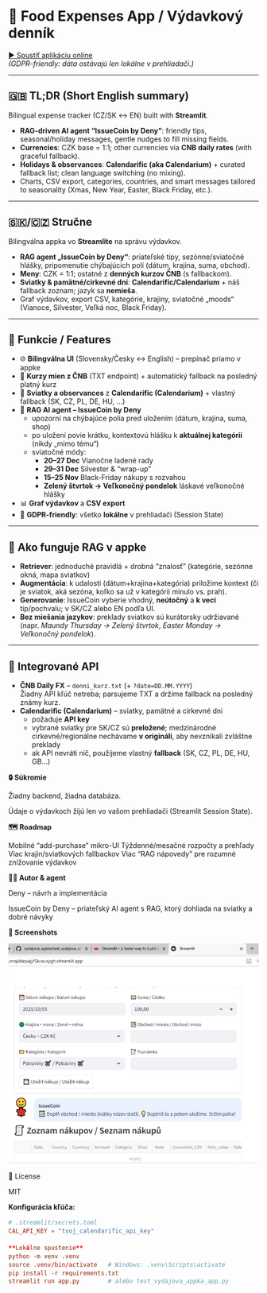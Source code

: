 # 💸 Food Expenses App / Výdavkový denník

[▶️ Spustiť aplikáciu online](https://vydajovaappka-yumqiidaqwjyf5kcauxygh.streamlit.app/)  
*(GDPR-friendly: dáta ostávajú len lokálne v prehliadači.)*

---

## 🇬🇧 TL;DR (Short English summary)
Bilingual expense tracker (CZ/SK ↔ EN) built with **Streamlit**.  
- **RAG-driven AI agent “IssueCoin by Deny”**: friendly tips, seasonal/holiday messages, gentle nudges to fill missing fields.  
- **Currencies**: CZK base = 1:1; other currencies via **CNB daily rates** (with graceful fallback).  
- **Holidays & observances**: **Calendarific (aka Calendarium)** + curated fallback list; clean language switching (no mixing).  
- Charts, CSV export, categories, countries, and smart messages tailored to seasonality (Xmas, New Year, Easter, Black Friday, etc.).

---

## 🇸🇰/🇨🇿 Stručne
Bilingválna appka vo **Streamlite** na správu výdavkov.  
- **RAG agent „IssueCoin by Deny“**: priateľské tipy, sezónne/sviatočné hlášky, pripomenutie chýbajúcich polí (dátum, krajina, suma, obchod).  
- **Meny**: CZK = 1:1; ostatné z **denných kurzov ČNB** (s fallbackom).  
- **Sviatky & pamätné/cirkevné dni**: **Calendarific/Calendarium** + náš fallback zoznam; jazyk sa **nemieša**.  
- Graf výdavkov, export CSV, kategórie, krajiny, sviatočné „moods“ (Vianoce, Silvester, Veľká noc, Black Friday).

---

## 🌟 Funkcie / Features
- 🌐 **Bilingválna UI** (Slovensky/Česky ↔ English) – prepínač priamo v appke  
- 💱 **Kurzy mien z ČNB** (TXT endpoint) + automatický fallback na posledný platný kurz  
- 📅 **Sviatky a observances** z **Calendarific (Calendarium)** + vlastný fallback (SK, CZ, PL, DE, HU, …)  
- 🤖 **RAG AI agent – IssueCoin by Deny**  
  - upozorní na chýbajúce polia pred uložením (dátum, krajina, suma, shop)  
  - po uložení povie krátku, kontextovú hlášku k **aktuálnej kategórii** (nikdy „mimo tému“)  
  - sviatočné módy:  
    - **20–27 Dec** Vianočne ladené rady  
    - **29–31 Dec** Silvester & “wrap-up”  
    - **15–25 Nov** Black-Friday nákupy s rozvahou  
    - **Zelený štvrtok → Veľkonočný pondelok** láskavé veľkonočné hlášky  
- 📊 **Graf výdavkov** a **CSV export**  
- 🔐 **GDPR-friendly**: všetko **lokálne** v prehliadači (Session State)

---

## 🧠 Ako funguje RAG v appke
- **Retriever**: jednoduché pravidlá + drobná “znalosť” (kategórie, sezónne okná, mapa sviatkov)  
- **Augmentácia**: k udalosti (dátum+krajina+kategória) priložíme kontext (či je sviatok, aká sezóna, koľko sa už v kategórii minulo vs. prah).  
- **Generovanie**: IssueCoin vyberie vhodný, **neútočný** a **k veci** tip/pochvalu; v SK/CZ alebo EN podľa UI.  
- **Bez miešania jazykov**: preklady sviatkov sú kurátorsky udržiavané (napr. *Maundy Thursday → Zelený štvrtok*, *Easter Monday → Veľkonočný pondelok*).

---

## 🔌 Integrované API
- **ČNB Daily FX** – `denni_kurz.txt` (+ `?date=DD.MM.YYYY`)  
  Žiadny API kľúč netreba; parsujeme TXT a držíme fallback na posledný známy kurz.  
- **Calendarific (Calendarium)** – sviatky, pamätné a cirkevné dni  
  - požaduje **API key**  
  - vybrané sviatky pre SK/CZ sú **preložené**; medzinárodné cirkevné/regionálne nechávame **v origináli**, aby nevznikali zvláštne preklady  
  - ak API nevráti nič, použijeme vlastný **fallback** (SK, CZ, PL, DE, HU, GB…)

**🔒 Súkromie**

Žiadny backend, žiadna databáza.

Údaje o výdavkoch žijú len vo vašom prehliadači (Streamlit Session State).

**🗺️ Roadmap**

Mobilné “add-purchase” mikro-UI
Týždenné/mesačné rozpočty a prehľady
Viac krajín/sviatkových fallbackov
Viac “RAG nápovedy” pre rozumné znižovanie výdavkov

**👩‍💻 Autor & agent**

Deny – návrh a implementácia

IssueCoin by Deny – priateľský AI agent s RAG, ktorý dohliada na sviatky a dobré návyky

**📸 Screenshots**

![RAG – prehľad](/obrazky_vytah_appka/RAG_obrazek1.JPG)


📄 License

MIT

**Konfigurácia kľúča:**
```toml
# .streamlit/secrets.toml
CAL_API_KEY = "tvoj_calendarific_api_key"

**Lokálne spustenie**
python -m venv .venv
source .venv/bin/activate   # Windows: .venv\Scripts\activate
pip install -r requirements.txt
streamlit run app.py        # alebo test_vydajova_appka_app.py
